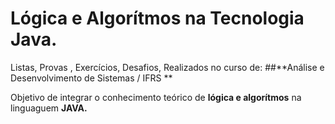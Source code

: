 # Lógica e Algorítmos na Tecnologia Java.
 Listas, Provas , Exercícios, Desafios, Realizados no curso de:
 ##**Análise e Desenvolvimento de Sistemas / IFRS **

 Objetivo de integrar o conhecimento teórico de  **lógica e algorítmos** na linguaguem **JAVA.**
